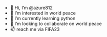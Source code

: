 - 👋 Hi, I’m @azure812
- 👀 I’m interested in world peace
- 🌱 I’m currently learning python
- 💞️ I’m looking to collaborate on world peace
- 📫 reach me via FIFA23

<!---
azure812/azure812 is a ✨ special ✨ repository because its `README.md` (this file) appears on your GitHub profile.
You can click the Preview link to take a look at your changes.
--->
